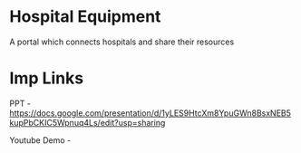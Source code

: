 # Hospital Equipment 

A portal which connects hospitals and share their resources

# Imp Links

PPT - https://docs.google.com/presentation/d/1yLES9HtcXm8YpuGWn8BsxNEB5kupPbCKIC5Wpnuq4Ls/edit?usp=sharing

Youtube Demo - 